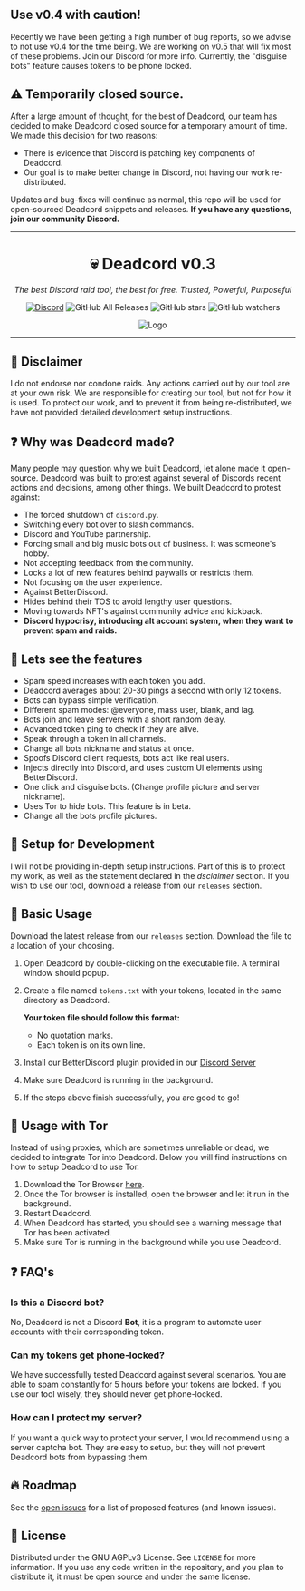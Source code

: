 ## Use v0.4 with caution!
Recently we have been getting a high number of bug reports, so we advise to not use v0.4 for the time being. We are working on v0.5 that will fix most of these problems. Join our Discord for more info.
Currently, the "disguise bots" feature causes tokens to be phone locked.

## ⚠️ Temporarily closed source.
After a large amount of thought, for the best of Deadcord, our team has decided to make Deadcord closed source for a temporary amount of time.
We made this decision for two reasons:

* There is evidence that Discord is patching key components of Deadcord.
* Our goal is to make better change in Discord, not having our work re-distributed.

Updates and bug-fixes will continue as normal, this repo will be used for open-sourced 
Deadcord snippets and releases. **If you have any questions, join our community Discord.**

---

<div align="center">

# 💀 Deadcord v0.3
*The best Discord raid tool, the best for free. Trusted, Powerful, Purposeful*

[![Discord](https://discordapp.com/api/guilds/917833325681463296/widget.png?style=shield)](https://discord.gg/VFZ6t6g5QG)
![GitHub All Releases](https://img.shields.io/github/downloads/Galaxzy345/Deadcord/total?color=black) ![GitHub stars](https://img.shields.io/github/stars/Galaxzy345/Deadcord?style=social) ![GitHub watchers](https://img.shields.io/github/watchers/Galaxzy345/Deadcord?style=social)

<img src="https://media.discordapp.net/attachments/899058106342977598/908509264564338748/deadcord-screenshot.png" alt="Logo">

</div>

---

## 🚨 Disclaimer
I do not endorse nor condone raids. Any actions carried out by our tool are at your own risk. We are responsible for creating our tool, but not for how it is used.
To protect our work, and to prevent it from being re-distributed, we have not provided detailed development setup instructions.

## ❓ Why was Deadcord made?
Many people may question why we built Deadcord, let alone made it open-source. Deadcord was built to protest against several of Discords recent actions and decisions, among other things. We built Deadcord to protest against:

* The forced shutdown of `discord.py`.
* Switching every bot over to slash commands.
* Discord and YouTube partnership.
* Forcing small and big music bots out of business. It was someone's hobby.
* Not accepting feedback from the community.
* Locks a lot of new features behind paywalls or restricts them.
* Not focusing on the user experience.
* Against BetterDiscord.
* Hides behind their TOS to avoid lengthy user questions.
* Moving towards NFT's against community advice and kickback.
* **Discord hypocrisy, introducing alt account system, when they want to prevent spam and raids.**

## 🚀 Lets see the features
* Spam speed increases with each token you add.
* Deadcord averages about 20-30 pings a second with only 12 tokens.
* Bots can bypass simple verification.
* Different spam modes: @everyone, mass user, blank, and lag. 
* Bots join and leave servers with a short random delay. 
* Advanced token ping to check if they are alive.
* Speak through a token in all channels.
* Change all bots nickname and status at once.
* Spoofs Discord client requests, bots act like real users.
* Injects directly into Discord, and uses custom UI elements using BetterDiscord.
* One click and disguise bots. (Change profile picture and server nickname).
* Uses Tor to hide bots. This feature is in beta.
* Change all the bots profile pictures.

## 🏁 Setup for Development

I will not be providing in-depth setup instructions. Part of this is to protect my work, as well as the statement declared in the *dsclaimer* section. If you wish to use our tool, download a release from our `releases` section.

## 🧰 Basic Usage

Download the latest release from our `releases` section. Download the file to a location of your choosing.

1. Open Deadcord by double-clicking on the executable file. A terminal window should popup.

2. Create a file named `tokens.txt` with your tokens, located in the same directory as Deadcord.
   
   **Your token file should follow this format:**
    * No quotation marks.
    * Each token is on its own line.
    
3. Install our BetterDiscord plugin provided in our [Discord Server](https://discord.gg/J4jY6Zp7A3)

4. Make sure Deadcord is running in the background.

4. If the steps above finish successfully, you are good to go!

## 🧅 Usage with Tor
Instead of using proxies, which are sometimes unreliable or dead, we decided to integrate Tor into Deadcord. Below you will find instructions on how to setup Deadcord to use Tor.
1. Download the Tor Browser [here](https://www.torproject.org/download/).
2. Once the Tor browser is installed, open the browser and let it run in the background.
3. Restart Deadcord.
4. When Deadcord has started, you should see a warning message that Tor has been activated.
5. Make sure Tor is running in the background while you use Deadcord.

## ❓ FAQ's
### Is this a Discord bot?
No, Deadcord is not a Discord **Bot**, it is a program to automate user accounts with their corresponding token.

### Can my tokens get phone-locked?
We have successfully tested Deadcord against several scenarios. You are able to spam constantly for 5 hours before your tokens are locked. if you use our tool wisely, they should never get phone-locked.

### How can I protect my server?
If you want a quick way to protect your server, I would recommend using a server captcha bot. They are easy to setup, but they will not prevent Deadcord bots from bypassing them.

## 🔥 Roadmap

See the [open issues](https://github.com/Galaxzy345/Deadcord/issues) for a list of proposed features (and known issues).

## 📜 License

Distributed under the GNU AGPLv3 License. See `LICENSE` for more information. If you use any code written in the repository, and you plan to distribute it, it must be open source and under the same license.
